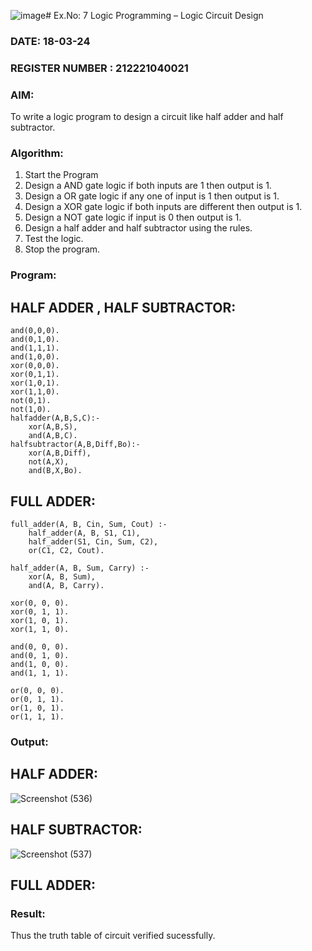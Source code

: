 ![image](https://github.com/ashmistalin/AI_Lab_2023-24_ashmi/assets/103128410/052e4501-f018-4f4c-b6aa-ad44aacf7b1c)# Ex.No: 7  Logic Programming –  Logic Circuit Design
### DATE: 18-03-24                                                                           
### REGISTER NUMBER : 212221040021
### AIM: 
To write a logic program to design a circuit like half adder and half subtractor.
###  Algorithm:
1. Start the Program
2. Design a AND gate logic if both inputs are 1 then output is 1.
3. Design a OR gate logic if any one of input is 1 then output is 1.
4. Design a XOR gate logic if both inputs are different then output is 1.
5. Design a NOT gate logic if input is 0 then output is 1.
6. Design a half adder and half subtractor using the rules.
7. Test the logic.
8. Stop the program.

### Program:

## HALF ADDER , HALF SUBTRACTOR:
```
and(0,0,0).
and(0,1,0).
and(1,1,1).
and(1,0,0).
xor(0,0,0).
xor(0,1,1).
xor(1,0,1).
xor(1,1,0).
not(0,1).
not(1,0).
halfadder(A,B,S,C):-
    xor(A,B,S),
    and(A,B,C).
halfsubtractor(A,B,Diff,Bo):-
    xor(A,B,Diff),
    not(A,X),
    and(B,X,Bo).

```
## FULL ADDER:
```
full_adder(A, B, Cin, Sum, Cout) :-
    half_adder(A, B, S1, C1),
    half_adder(S1, Cin, Sum, C2),
    or(C1, C2, Cout).

half_adder(A, B, Sum, Carry) :-
    xor(A, B, Sum),
    and(A, B, Carry).

xor(0, 0, 0).
xor(0, 1, 1).
xor(1, 0, 1).
xor(1, 1, 0).

and(0, 0, 0).
and(0, 1, 0).
and(1, 0, 0).
and(1, 1, 1).

or(0, 0, 0).
or(0, 1, 1).
or(1, 0, 1).
or(1, 1, 1).
```

### Output:

## HALF ADDER:
![Screenshot (536)](https://github.com/DrUmaRaniV/AI_Lab_2023-24/assets/103128410/073e9736-3e27-443f-bf2e-4e6cec3eb3b6)

## HALF SUBTRACTOR:
![Screenshot (537)](https://github.com/DrUmaRaniV/AI_Lab_2023-24/assets/103128410/605073e5-3576-45b3-bfd0-c0c8e2cb918b)

## FULL ADDER:


### Result:
Thus the truth table of circuit verified sucessfully.
